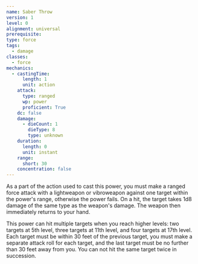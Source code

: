 ```yaml
---
name: Saber Throw
version: 1
level: 0
alignment: universal
prerequisite: 
type: force
tags:
  - damage
classes:
  - force
mechanics:
  - castingTime:
      length: 1
      unit: action
    attack:
      type: ranged
      wp: power
      proficient: True
    dc: false
    damage:
      - dieCount: 1
        dieType: 8
        type: unknown
    duration:
      length: 0
      unit: instant
    range:
      short: 30
    concentration: false
---
```

As a part of the action used to cast this power, you must make a ranged force attack with a lightweapon or vibroweapon against one target within the power's range, otherwise the power fails. On a hit, the target takes 1d8 damage of the same type as the weapon's damage. The weapon then immediately returns to your hand.

This power can hit multiple targets when you reach higher levels: two targets at 5th level, three targets at 11th level, and four targets at 17th level. Each target must be within 30 feet of the previous target, you must make a separate attack roll for each target, and the last target must be no further than 30 feet away from you. You can not hit the same target twice in succession.
    